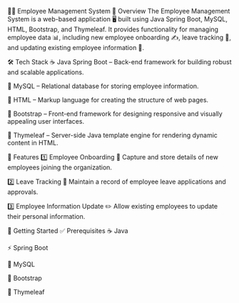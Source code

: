 👨‍💼 Employee Management System
🌟 Overview
The Employee Management System is a web-based application 🖥️ built using Java Spring Boot, MySQL, HTML, Bootstrap, and Thymeleaf. It provides functionality for managing employee data 📊, including new employee onboarding ✍️, leave tracking 📅, and updating existing employee information 🔄.

🛠️ Tech Stack
☕ Java Spring Boot – Back-end framework for building robust and scalable applications.

🐬 MySQL – Relational database for storing employee information.

📝 HTML – Markup language for creating the structure of web pages.

🎨 Bootstrap – Front-end framework for designing responsive and visually appealing user interfaces.

🍃 Thymeleaf – Server-side Java template engine for rendering dynamic content in HTML.

🚀 Features
1️⃣ Employee Onboarding 🏢
Capture and store details of new employees joining the organization.

2️⃣ Leave Tracking 📅
Maintain a record of employee leave applications and approvals.

3️⃣ Employee Information Update ✏️
Allow existing employees to update their personal information.

📌 Getting Started
✅ Prerequisites
☕ Java

⚡ Spring Boot

🐬 MySQL

🎨 Bootstrap

🍃 Thymeleaf

